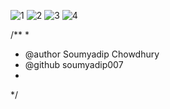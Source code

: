 ![1](https://user-images.githubusercontent.com/59907495/75357705-cdab7400-58d7-11ea-8e2b-d02e5d8f6875.jpg)
![2](https://user-images.githubusercontent.com/59907495/75357791-f3d11400-58d7-11ea-9a2b-3f8ca425282b.jpg)
![3](https://user-images.githubusercontent.com/59907495/75357764-e9af1580-58d7-11ea-8dd1-437cc6c96127.jpg)
![4](https://user-images.githubusercontent.com/59907495/75357785-f16eba00-58d7-11ea-8464-f335fbfd9f35.jpg)

/**
 * 
 * @author Soumyadip Chowdhury
 * @github soumyadip007
 *
 */
